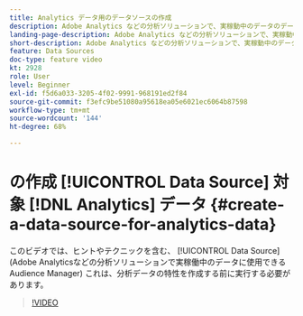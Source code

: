 ```yaml
---
title: Analytics データ用のデータソースの作成
description: Adobe Analytics などの分析ソリューションで、実稼動中のデータのデータソースを作成する方法を説明します。分析データの特性を作成する前に、この操作を行います。
landing-page-description: Adobe Analytics などの分析ソリューションで、実稼動中のデータのデータソースを作成する方法を説明します。分析データの特性を作成する前に、この操作を行います。
short-description: Adobe Analytics などの分析ソリューションで、実稼動中のデータのデータソースを作成する方法を説明します。分析データの特性を作成する前に、この操作を行います。
feature: Data Sources
doc-type: feature video
kt: 2928
role: User
level: Beginner
exl-id: f5d6a033-3205-4f02-9991-968191ed2f84
source-git-commit: f3efc9be51080a95618ea05e6021ec6064b87598
workflow-type: tm+mt
source-wordcount: '144'
ht-degree: 68%

---
```


# の作成 [!UICONTROL Data Source] 対象 [!DNL Analytics] データ {#create-a-data-source-for-analytics-data}

このビデオでは、ヒントやテクニックを含む、 [!UICONTROL Data Source] (Adobe Analyticsなどの分析ソリューションで実稼働中のデータに使用できるAudience Manager) これは、分析データの特性を作成する前に実行する必要があります。

>[!VIDEO](https://video.tv.adobe.com/v/27329/?quality=12)
